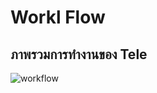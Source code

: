 # Workl Flow 

## ภาพรวมการทำงานของ Tele

![workflow](https://user-images.githubusercontent.com/46476206/147043964-637275d4-55e1-417f-88bc-cb4cc147b098.png)


